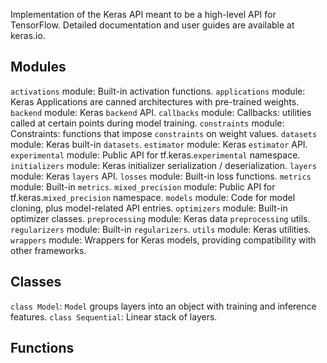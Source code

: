 Implementation of the Keras API meant to be a high-level API for TensorFlow.
Detailed documentation and user guides are available at keras.io.
## Modules
`activations` module: Built-in activation functions.
`applications` module: Keras Applications are canned architectures with pre-trained weights.
`backend` module: Keras `backend` API.
`callbacks` module: Callbacks: utilities called at certain points during model training.
`constraints` module: Constraints: functions that impose `constraints` on weight values.
`datasets` module: Keras built-in `datasets`.
`estimator` module: Keras `estimator` API.
`experimental` module: Public API for tf.keras.`experimental` namespace.
`initializers` module: Keras initializer serialization / deserialization.
`layers` module: Keras `layers` API.
`losses` module: Built-in loss functions.
`metrics` module: Built-in `metrics`.
`mixed_precision` module: Public API for tf.keras.`mixed_precision` namespace.
`models` module: Code for model cloning, plus model-related API entries.
`optimizers` module: Built-in optimizer classes.
`preprocessing` module: Keras data `preprocessing` utils.
`regularizers` module: Built-in `regularizers`.
`utils` module: Keras utilities.
`wrappers` module: Wrappers for Keras models, providing compatibility with other frameworks.
## Classes
`class Model`: `Model` groups layers into an object with training and inference features.
`class Sequential`: Linear stack of layers.
## Functions
